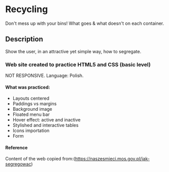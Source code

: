 # Recycling
Don't mess up with your bins! What goes &amp; what doesn't on each container. 

## Description
Show the user, in an attractive yet simple way, how to segregate.

### Web site created to practice HTML5 and CSS (basic level)
NOT RESPONSIVE.
Language: Polish.
#### What was practiced:
* Layouts centered 
* Paddings vs margins
* Background image
* Floated menu bar
* Hover effect: active and inactive
* Stylished and interactive tables
* Icons importation
* Form

#### Reference
Content of the web copied from:(https://naszesmieci.mos.gov.pl/jak-segregowac)
